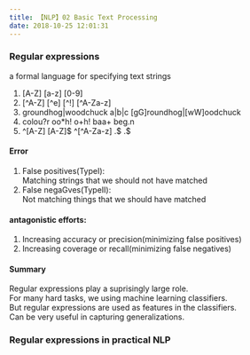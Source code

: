 ```yaml
---
title: 【NLP】02 Basic Text Processing
date: 2018-10-25 12:01:31
---
```


### Regular expressions

a formal language for specifying text strings
1. [A-Z] [a-z] [0-9]
2. [^A-Z] [^e] [^!] [^A-Za-z]
3. groundhog|woodchuck a|b|c [gG]roundhog|[wW]oodchuck
4. colou?r oo*h! o+h! baa+ beg.n
5. ^[A-Z] [A-Z]$ ^[^A-Za-z] \.$ .$

#### Error
1. False positives(TypeI):<br/>
Matching strings that we should not have matched
2. False negaGves(TypeII):<br/>
Not matching things that we should have matched

#### antagonistic efforts:
1. Increasing accuracy or precision(minimizing false positives)
2. Increasing coverage or recall(minimizing false negatives)

#### Summary
Regular expressions play a suprisingly large role.<br/>
For many hard tasks, we using machine learning classifiers.<br/>
But regular expressions are used as features in the classifiers.<br/>
Can be very useful  in capturing generalizations.<br/>

### Regular expressions in practical NLP
